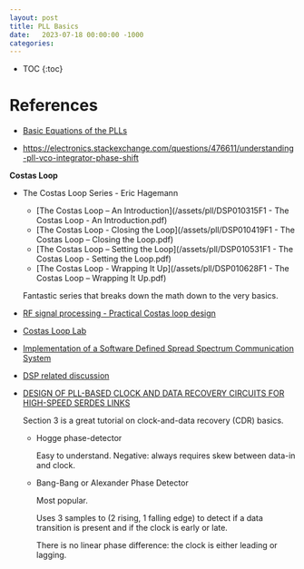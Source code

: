 ```yaml
---
layout: post
title: PLL Basics
date:   2023-07-18 00:00:00 -1000
categories:
---
```


* TOC
{:toc}


# References

* [Basic Equations of the PLLs](https://catalogimages.wiley.com/images/db/pdf/0470848669.excerpt.pdf)


* https://electronics.stackexchange.com/questions/476611/understanding-pll-vco-integrator-phase-shift

**Costas Loop**

* The Costas Loop Series - Eric Hagemann

    * [The Costas Loop – An Introduction](/assets/pll/DSP010315F1 - The Costas Loop - An Introduction.pdf)
    * [The Costas Loop - Closing the Loop](/assets/pll/DSP010419F1 - The Costas Loop – Closing the Loop.pdf)
    * [The Costas Loop – Setting the Loop](/assets/pll/DSP010531F1 - The Costas Loop - Setting the Loop.pdf)
    * [The Costas Loop - Wrapping It Up](/assets/pll/DSP010628F1 - The Costas Loop – Wrapping It Up.pdf)

    Fantastic series that breaks down the math down to the very basics.

* [RF signal processing - Practical Costas loop design](https://ez.analog.com/cfs-filesystemfile/__key/communityserver-discussions-components-files/333/Costas-Loop.pdf)

* [Costas Loop Lab](http://zimmer.fresnostate.edu/~pkinman/pdfs/Costas%20Loop.pdf)

* [Implementation of a Software Defined Spread Spectrum Communication System](https://egrove.olemiss.edu/cgi/viewcontent.cgi?article=1032&context=etd)

* [DSP related discussion](https://www.dsprelated.com/showthread/comp.dsp/112658-1.php)

* [DESIGN OF PLL-BASED CLOCK AND DATA RECOVERY CIRCUITS FOR HIGH-SPEED SERDES LINKS](https://core.ac.uk/download/pdf/29156891.pdf)

    Section 3 is a great tutorial on clock-and-data recovery (CDR) basics.

    * Hogge phase-detector

        Easy to understand. Negative: always requires skew between data-in and clock.

    * Bang-Bang or Alexander Phase Detector

        Most popular.

        Uses 3 samples to (2 rising, 1 falling edge) to detect if a data transition is present
        and if the clock is early or late.

        There is no linear phase difference: the clock is either leading or lagging.

